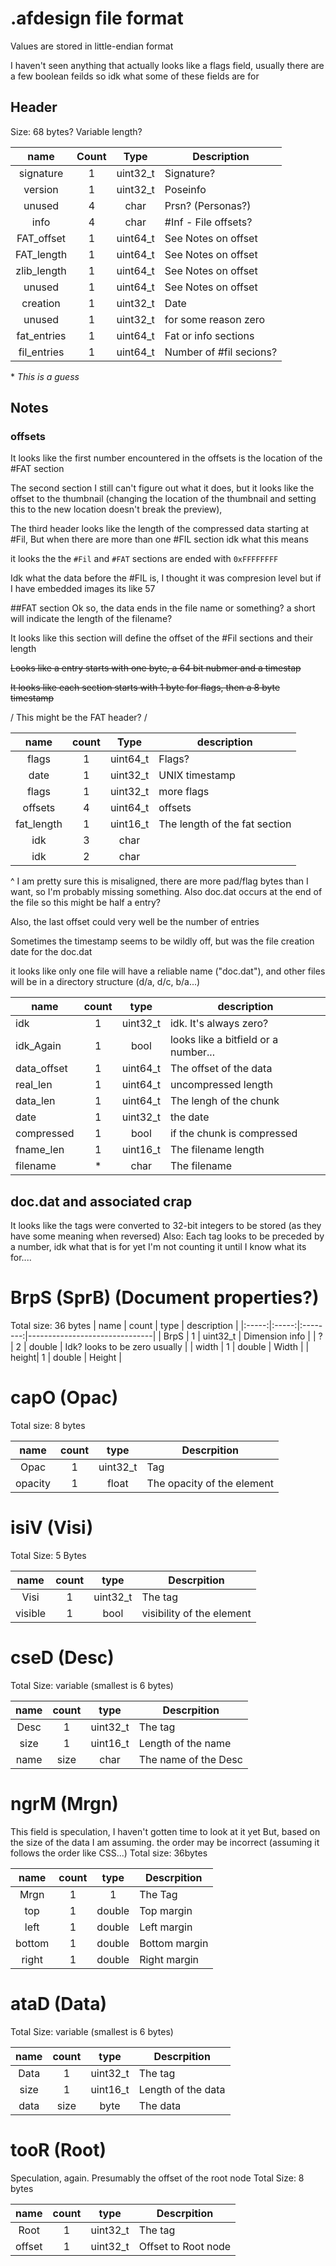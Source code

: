 # .afdesign file format
Values are stored in little-endian format

I haven't seen anything that actually looks like a flags field, usually there are a few boolean feilds so idk what some of these fields are for

## Header

Size: 68 bytes? Variable length?


|     name    |    Count    |    Type   | Description                |
|:-----------:|:-----------:|:---------:|----------------------------|
| signature   |      1      | uint32_t  | Signature?                 |
| version     |      1      | uint32_t  | Poseinfo                   |
| unused      |      4      |    char   | Prsn? (Personas?)          |
| info        |      4      |    char   | #Inf - File offsets?       |
| FAT_offset  |      1      | uint64_t  | See Notes on offset        |
| FAT_length  |      1      | uint64_t  | See Notes on offset        |
| zlib_length |      1      | uint64_t  | See Notes on offset        |
| unused      |      1      | uint64_t  | See Notes on offset        |
| creation    |      1      | uint32_t  | Date                       | 
| unused      |      1      | uint32_t  | for some reason zero       |
| fat_entries |      1      | uint64_t  | Fat or info sections       |
| fil_entries |      1      | uint64_t  | Number of #fil secions?    |

\* _This is a guess_

## Notes
### offsets
It looks like the first number encountered in the offsets is the location of the #FAT section

The second section I still can't figure out what it does, but it looks like the offset to the thumbnail (changing the location of the thumbnail and setting this to the new location doesn't break the preview), 

The third header looks like the length of the compressed data starting at #Fil, But when there are more than one #FIL section idk what this means

it looks the the `#Fil` and `#FAT` sections are ended with `0xFFFFFFFF`

Idk what the data before the #FIL is, I thought it was compresion level but if I have embedded images its like 57

#\#FAT section
Ok so, the data ends in the file name or something? a short will indicate the length of the filename?

It looks like this section will define the offset of the #Fil sections and their length

<strike>Looks like a entry starts with one byte, a 64 bit nubmer and a timestap</strike>

<strike>It looks like each section starts with 1 byte for flags, then a 8 byte timestamp</strike>

\/ This might be the FAT header? \/

|    name    | count |   Type   |  description                          |
|:----------:|:-----:|:--------:|---------------------------------------|
|    flags   |   1   | uint64_t | Flags?                                |
|    date    |   1   | uint32_t | UNIX timestamp                        |
|    flags   |   1   | uint32_t | more flags                            |
|   offsets  |   4   | uint64_t | offsets                               |
| fat_length |   1   | uint16_t | The length of the fat section         |
|    idk     |   3   |   char   |                                       |
|    idk     |   2   |   char   |                                       |


^ I am pretty sure this is misaligned, there are more pad/flag bytes than I want, so I'm probably missing something. Also doc.dat occurs at the end of the file so this might be half a entry? 

Also, the last offset could very well be the number of entries

Sometimes the timestamp seems to be wildly off, but was the file creation date for the doc.dat

it looks like only one file will have a reliable name ("doc.dat"), and other files will be in a directory structure (d/a, d/c, b/a...)


|    name    | count |   type   | description                           |
|------------|:-----:|:--------:|---------------------------------------|
| idk        |   1   | uint32_t | idk. It's always zero?                |
| idk_Again  |   1   |   bool   | looks like a bitfield or a number...  |
| data_offset|   1   | uint64_t | The offset of the data                |
|  real_len  |   1   | uint64_t | uncompressed length                   |
|  data_len  |   1   | uint64_t | The lengh of the chunk                |
|    date    |   1   | uint32_t | the date                              |
| compressed |   1   |   bool   | if the chunk is compressed            |
|  fname_len |   1   | uint16_t | The filename length                   |
|  filename  |   *   |   char   | The filename                          |

## doc.dat and associated crap
It looks like the tags were converted to 32-bit integers to be stored (as they have some meaning when reversed)
Also: Each tag looks to be preceded by a number, idk what that is for yet
I'm not counting it until I know what its for....

# BrpS (SprB) (Document properties?)
Total size: 36 bytes
| name  | count |   type   | description                   |
|:-----:|:-----:|:--------:|-------------------------------|
| BrpS  |   1   | uint32_t | Dimension info                |
|  ?    |   2   |  double  | Idk? looks to be zero usually |
| width |   1   |  double  | Width                         |
| height|   1   |  double  | Height                        |

# capO (Opac)
Total size: 8 bytes

|   name  | count |   type   | Descrpition                   |
|:-------:|:-----:|:--------:|-------------------------------|
| Opac    |   1   | uint32_t | Tag                           |
| opacity |   1   |   float  | The opacity of the element    |

# isiV (Visi)
Total Size: 5 Bytes

|   name  | count |   type   | Descrpition                   |
|:-------:|:-----:|:--------:|-------------------------------|
| Visi    |   1   | uint32_t | The tag                       |
| visible |   1   |   bool   | visibility of the element     |


# cseD (Desc)
Total Size: variable (smallest is 6 bytes)

|   name  | count |   type   | Descrpition                   |
|:-------:|:-----:|:--------:|-------------------------------|
| Desc    |   1   | uint32_t | The tag                       |
| size    |   1   | uint16_t | Length of the name            |
| name    |  size | char     | The name of the Desc          |

# ngrM (Mrgn)
This field is speculation, I haven't gotten time to look at it yet
But, based on the size of the data I am assuming. the order may be incorrect (assuming it follows the order like CSS...)
Total size: 36bytes

|   name  | count |   type   | Descrpition                   |
|:-------:|:-----:|:--------:|-------------------------------|
| Mrgn    |   1   |    1     | The Tag                       |
| top     |   1   |  double  | Top margin                    |
| left    |   1   |  double  | Left margin                   |
| bottom  |   1   |  double  | Bottom margin                 |
| right   |   1   |  double  | Right margin                  |

# ataD (Data)
Total Size: variable (smallest is 6 bytes)

|   name  | count |   type   | Descrpition                   |
|:-------:|:-----:|:--------:|-------------------------------|
| Data    |   1   | uint32_t | The tag                       |
| size    |   1   | uint16_t | Length of the data            |
| data    |  size | byte     | The data                      |

# tooR (Root)
Speculation, again. Presumably the offset of the root node
Total Size: 8 bytes

|   name  | count |   type   | Descrpition                   |
|:-------:|:-----:|:--------:|-------------------------------|
|   Root  |   1   | uint32_t | The tag                       |
|  offset |   1   | uint32_t | Offset to Root node           |
